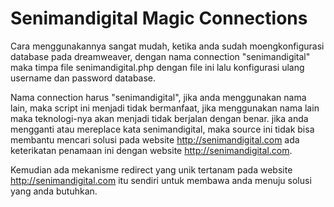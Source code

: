 # Senimandigital Magic Connections
Cara menggunakannya sangat mudah, ketika anda sudah moengkonfigurasi database pada dreamweaver, dengan nama connection "senimandigital" maka timpa file senimandigital.php dengan file ini lalu konfigurasi ulang username dan password database.

Nama connection harus "senimandigital", jika anda menggunakan nama lain, maka script ini menjadi tidak bermanfaat, jika menggunakan nama lain maka teknologi-nya akan menjadi tidak berjalan dengan benar. jika anda mengganti atau mereplace kata senimandigital, maka source ini tidak bisa membantu mencari solusi pada website http://senimandigital.com ada keterikatan penamaan ini dengan website http://senimandigital.com.

Kemudian ada mekanisme redirect yang unik tertanam pada website http://senimandigital.com itu sendiri untuk membawa anda menuju solusi yang anda butuhkan.
